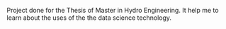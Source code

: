 Project done for the Thesis of Master in Hydro Engineering. It help me to learn about the uses of the the data science technology.
